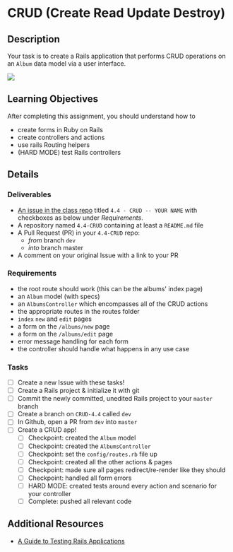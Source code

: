# CRUD (Create Read Update Destroy)

## Description
Your task is to create a Rails application that performs CRUD operations on an `Album` data model via a user interface.

![](http://24.media.tumblr.com/tumblr_md2wu7VNUc1qffnzto1_1280.gif)

## Learning Objectives
After completing this assignment, you should understand how to
* create forms in Ruby on Rails
* create controllers and actions
* use rails Routing helpers
* (HARD MODE) test Rails controllers

## Details

### Deliverables
* [An issue in the class repo](https://github.com/tiy-chs-ruby/assignments-june-2015) titled `4.4 - CRUD -- YOUR NAME` with checkboxes as below under _Requirements_.
* A repository named `4.4-CRUD` containing at least a `README.md` file
* A Pull Request (PR) in your `4.4-CRUD` repo:
  * _from_ branch `dev`
  * _into_ branch master
* A comment on your original Issue with a link to your PR

### Requirements
* the root route should work (this can be the albums' index page)
* an `Album` model (with specs)
* an `AlbumsController` which encompasses all of the CRUD actions
* the appropriate routes in the routes folder
* `index` `new` and `edit` pages
* a form on the `/albums/new` page
* a form on the `/albums/edit` page
* error message handling for each form
* the controller should handle what happens in any use case

### Tasks
- [ ] Create a new Issue with these tasks!
- [ ] Create a Rails project & initialize it with git
- [ ] Commit the newly committed, unedited Rails project to your `master` branch
- [ ] Create a branch on `CRUD-4.4` called `dev`
- [ ] In Github, open a PR from `dev` into `master`
- [ ] Create a CRUD app!
  - [ ] Checkpoint: created the `Album` model
  - [ ] Checkpoint: created the `AlbumsController`
  - [ ] Checkpoint: set the `config/routes.rb` file up
  - [ ] Checkpoint: created all the other actions & pages
  - [ ] Checkpoint: made sure all pages redirect/re-render like they should
  - [ ] Checkpoint: handled all form errors
  - [ ] HARD MODE: created tests around every action and scenario for your controller
  - [ ] Complete: pushed all relevant code

## Additional Resources
* [A Guide to Testing Rails Applications](http://guides.rubyonrails.org/testing.html)

